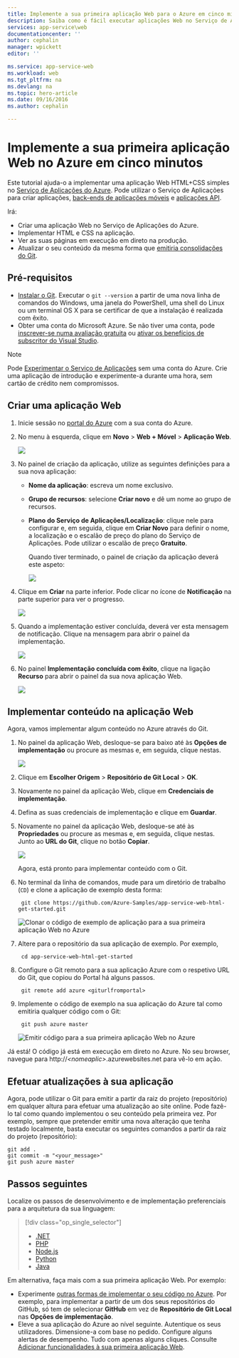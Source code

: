 ```yaml
---
title: Implemente a sua primeira aplicação Web para o Azure em cinco minutos | Microsoft Docs
description: Saiba como é fácil executar aplicações Web no Serviço de Aplicações ao implementar uma aplicação de exemplo. Comece a programar verdadeiramente em pouco tempo e a ver resultados imediatos.
services: app-service\web
documentationcenter: ''
author: cephalin
manager: wpickett
editor: ''

ms.service: app-service-web
ms.workload: web
ms.tgt_pltfrm: na
ms.devlang: na
ms.topic: hero-article
ms.date: 09/16/2016
ms.author: cephalin

---
```

# Implemente a sua primeira aplicação Web no Azure em cinco minutos
Este tutorial ajuda-o a implementar uma aplicação Web HTML+CSS simples no [Serviço de Aplicações do Azure](../app-service/app-service-value-prop-what-is.md).
Pode utilizar o Serviço de Aplicações para criar aplicações, [back-ends de aplicações móveis](/documentation/learning-paths/appservice-mobileapps/) e [aplicações API](../app-service-api/app-service-api-apps-why-best-platform.md).

Irá: 

* Criar uma aplicação Web no Serviço de Aplicações do Azure.
* Implementar HTML e CSS na aplicação.
* Ver as suas páginas em execução em direto na produção.
* Atualizar o seu conteúdo da mesma forma que [emitiria consolidações do Git](https://git-scm.com/docs/git-push).

## Pré-requisitos
* [Instalar o Git](http://www.git-scm.com/downloads). Executar o `git --version` a partir de uma nova linha de comandos do Windows, uma janela do PowerShell, uma shell do Linux ou um terminal OS X para se certificar de que a instalação é realizada com êxito.
* Obter uma conta do Microsoft Azure. Se não tiver uma conta, pode [inscrever-se numa avaliação gratuita](/pricing/free-trial/?WT.mc_id=A261C142F) ou [ativar os benefícios de subscritor do Visual Studio](/pricing/member-offers/msdn-benefits-details/?WT.mc_id=A261C142F).

> [!NOTE]
> Pode [Experimentar o Serviço de Aplicações](http://go.microsoft.com/fwlink/?LinkId=523751) sem uma conta do Azure. Crie uma aplicação de introdução e experimente-a durante uma hora, sem cartão de crédito nem compromissos.
> 
> 

<a name="create"></a>

## Criar uma aplicação Web
1. Inicie sessão no [portal do Azure](https://portal.azure.com) com a sua conta do Azure.
2. No menu à esquerda, clique em **Novo** > **Web + Móvel** > **Aplicação Web**.
   
    ![](./media/app-service-web-get-started-languages/create-web-app-portal.png)
3. No painel de criação da aplicação, utilize as seguintes definições para a sua nova aplicação:
   
   * **Nome da aplicação**: escreva um nome exclusivo.
   * **Grupo de recursos**: selecione **Criar novo** e dê um nome ao grupo de recursos.
   * **Plano do Serviço de Aplicações/Localização**: clique nele para configurar e, em seguida, clique em **Criar Novo** para definir o nome, a localização e o escalão de preço do plano do Serviço de Aplicações. Pode utilizar o escalão de preço **Gratuito**.
     
     Quando tiver terminado, o painel de criação da aplicação deverá este aspeto:
     
     ![](./media/app-service-web-get-started-languages/create-web-app-settings.png)
4. Clique em **Criar** na parte inferior. Pode clicar no ícone de **Notificação** na parte superior para ver o progresso.
   
    ![](./media/app-service-web-get-started-languages/create-web-app-started.png)
5. Quando a implementação estiver concluída, deverá ver esta mensagem de notificação. Clique na mensagem para abrir o painel da implementação.
   
    ![](./media/app-service-web-get-started-languages/create-web-app-finished.png)
6. No painel **Implementação concluída com êxito**, clique na ligação **Recurso** para abrir o painel da sua nova aplicação Web.
   
    ![](./media/app-service-web-get-started-languages/create-web-app-resource.png)

## Implementar conteúdo na aplicação Web
Agora, vamos implementar algum conteúdo no Azure através do Git.

1. No painel da aplicação Web, desloque-se para baixo até às **Opções de implementação** ou procure as mesmas e, em seguida, clique nestas. 
   
    ![](./media/app-service-web-get-started-languages/deploy-web-app-deployment-options.png)
2. Clique em **Escolher Origem** > **Repositório de Git Local** > **OK**.
3. Novamente no painel da aplicação Web, clique em **Credenciais de implementação**.
4. Defina as suas credenciais de implementação e clique em **Guardar**.
5. Novamente no painel da aplicação Web, desloque-se até às **Propriedades** ou procure as mesmas e, em seguida, clique nestas. Junto ao **URL do Git**, clique no botão **Copiar**.
   
    ![](./media/app-service-web-get-started-languages/deploy-web-app-properties.png)
   
    Agora, está pronto para implementar conteúdo com o Git.
6. No terminal da linha de comandos, mude para um diretório de trabalho (`CD`) e clone a aplicação de exemplo desta forma:
   
        git clone https://github.com/Azure-Samples/app-service-web-html-get-started.git
   
    ![Clonar o código de exemplo de aplicação para a sua primeira aplicação Web no Azure](./media/app-service-web-get-started-languages/html-git-clone.png)
7. Altere para o repositório da sua aplicação de exemplo. Por exemplo, 
   
        cd app-service-web-html-get-started
8. Configure o Git remoto para a sua aplicação Azure com o respetivo URL do Git, que copiou do Portal há alguns passos.
   
        git remote add azure <giturlfromportal>
9. Implemente o código de exemplo na sua aplicação do Azure tal como emitiria qualquer código com o Git:
   
        git push azure master
   
    ![Emitir código para a sua primeira aplicação Web no Azure](./media/app-service-web-get-started-languages/html-git-push.png)    

Já está! O código já está em execução em direto no Azure. No seu browser, navegue para http://*&lt;nomeaplic>*.azurewebsites.net para vê-lo em ação. 

## Efetuar atualizações à sua aplicação
Agora, pode utilizar o Git para emitir a partir da raiz do projeto (repositório) em qualquer altura para efetuar uma atualização ao site online. Pode fazê-lo tal como quando implementou o seu conteúdo pela primeira vez. Por exemplo, sempre que pretender emitir uma nova alteração que tenha testado localmente, basta executar os seguintes comandos a partir da raiz do projeto (repositório):

    git add .
    git commit -m "<your_message>"
    git push azure master

## Passos seguintes
Localize os passos de desenvolvimento e de implementação preferenciais para a arquitetura da sua linguagem:

> [!div class="op_single_selector"]
> * [.NET](web-sites-dotnet-get-started.md)
> * [PHP](app-service-web-php-get-started.md)
> * [Node.js](app-service-web-nodejs-get-started.md)
> * [Python](web-sites-python-ptvs-django-mysql.md)
> * [Java](web-sites-java-get-started.md)
> 
> 

Em alternativa, faça mais com a sua primeira aplicação Web. Por exemplo:

* Experimente [outras formas de implementar o seu código no Azure](web-sites-deploy.md). Por exemplo, para implementar a partir de um dos seus repositórios do GitHub, só tem de selecionar **GitHub** em vez de **Repositório de Git Local** nas **Opções de implementação**.
* Eleve a sua aplicação do Azure ao nível seguinte. Autentique os seus utilizadores. Dimensione-a com base no pedido. Configure alguns alertas de desempenho. Tudo com apenas alguns cliques. Consulte [Adicionar funcionalidades à sua primeira aplicação Web](app-service-web-get-started-2.md).

<!--HONumber=Sep16_HO3-->


